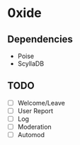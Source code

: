 # 0xide

## Dependencies

- Poise
- ScyllaDB

## TODO
-[ ] Welcome/Leave
-[ ] User Report
-[ ] Log
-[ ] Moderation
-[ ] Automod
